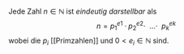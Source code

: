 Jede Zahl $n ∈ \mathbb N$ ist *eindeutig darstellbar* als 
$$n = p^{e1}_1 · p^{e2}_2 · \: \:. . . · \: \:p^{ek}_k$$
wobei die $p_i$ [[Primzahlen]] und $0 < e_i ∈ \mathbb N$ sind.